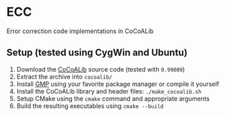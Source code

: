 # ECC

Error correction code implementations in CoCoALib

## Setup (tested using CygWin and Ubuntu)

1. Download the [CoCoALib](https://cocoa.dima.unige.it/cocoa/cocoalib/) source code (tested with `0.99809`)
2. Extract the archive into `cocoalib/`
3. Install [GMP](https://gmplib.org/) using your favorite package manager or compile it yourself
4. Install the CoCoALib library and header files: `./make_cocoalib.sh`
5. Setup CMake using the `cmake` command and appropriate arguments
6. Build the resulting executables using `cmake --build`
